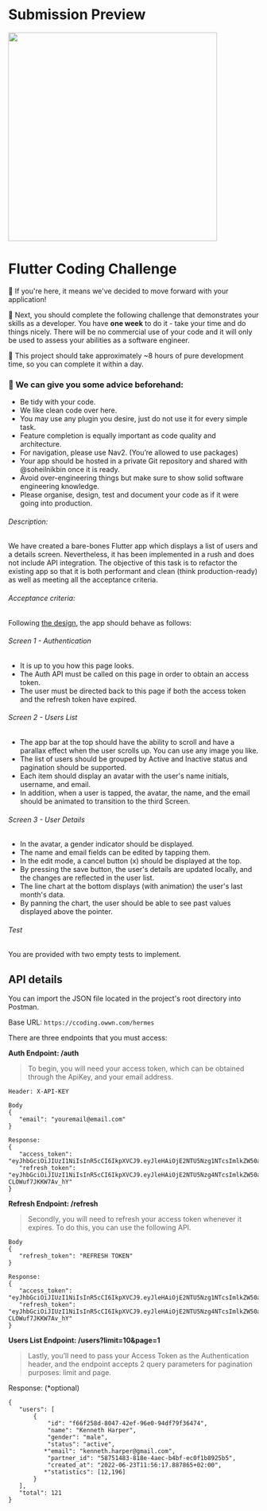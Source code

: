 # Submission Preview
<img src="assets/owwn_gif.gif" height="420"/>
<br/>

# Flutter Coding Challenge
:blue_heart: If you're here, it means we've decided to move forward with your application!

:rocket: Next, you should complete the following challenge that demonstrates your skills as a developer. You have ​**one week** to do it - take your time and do things nicely. There will be no commercial use of your code and it will only be used to assess your abilities as a software engineer.

:slightly_smiling_face: This project should take approximately ~8 hours of pure development time, so you can complete it within a day. 

### :cupcake: We can give you some advice beforehand: 
- Be tidy with your code.
- We like clean code over here.
- You may use any plugin you desire, just do not use it for every simple task.
- Feature completion is equally important as code quality and architecture.
- For navigation, please use Nav2. (You’re allowed to use packages)
- Your app should be hosted in a private Git repository and shared with @soheilnikbin once it is ready.
- Avoid over-engineering things but make sure to show solid software engineering knowledge.
- Please organise, design, test and document your code as if it were going into production. 

###### Description:

We have created a bare-bones Flutter app which displays a list of users and a details screen. Nevertheless, it has been implemented in a rush and does not include API integration.
The objective of this task is to refactor the existing app so that it is both performant and clean (think production-ready) as well as meeting all the acceptance criteria.

###### Acceptance criteria:

Following [the design](https://www.figma.com/file/iT4JJpx8KFD2F1kjcVaAbK/OWWN-Coding-Challenge), the app should behave as follows:

###### Screen 1 - Authentication
- It is up to you how this page looks.
- The Auth API must be called on this page in order to obtain an access token.
- The user must be directed back to this page if both the access token and the refresh token have expired.

###### Screen 2 - Users List
- The app bar at the top should have the ability to scroll and have a parallax effect when the user scrolls up. You can use any image you like.
- The list of users should be grouped by Active and Inactive status and pagination should be supported.
- Each item should display an avatar with the user's name initials, username, and email.
- In addition, when a user is tapped, the avatar, the name, and the email should be animated to transition to the third Screen.

###### Screen 3 - User Details
- In the avatar, a gender indicator should be displayed.
- The name and email fields can be edited by tapping them.
- In the edit mode, a cancel button (x) should be displayed at the top.
- By pressing the save button, the user's details are updated locally, and the changes are reflected in the user list.
- The line chart at the bottom displays (with animation) the user's last month's data.
- By panning the chart, the user should be able to see past values displayed above the pointer.

###### Test
You are provided with two empty tests to implement.

## API details

You can import the JSON file located in the project's root directory into Postman.

Base URL: `https://ccoding.owwn.com/hermes`

There are three endpoints that you must access:

**Auth Endpoint: /auth**
> To begin, you will need your access token, which can be obtained through the ApiKey, and your email address.

```
Header: X-API-KEY

Body
{
   "email": "youremail@email.com"
}

Response:
{
   "access_token": "eyJhbGciOiJIUzI1NiIsInR5cCI6IkpXVCJ9.eyJleHAiOjE2NTU5Nzg1NTcsImlkZW50aXR5IjoiNTg3NTE0ODMtODE4ZS00YWVjLWI0YmYtZWMwZjFiODkyNWI1IiwidmFyaWV0eSI6IkFVVEgifQ.5EWR34YJOJPxRBQh7np12woSZZJ8ERcsD_BEkrWkMFM",
   "refresh_token": "eyJhbGciOiJIUzI1NiIsInR5cCI6IkpXVCJ9.eyJleHAiOjE2NTU5Nzg4NTcsImlkZW50aXR5IjoiNTg3NTE0ODMtODE4ZS00YWVjLWI0YmYtZWMwZjFiODkyNWI1IiwidmFyaWV0eSI6IlJFRlJFU0hfQVVUSCJ9.curbnireZmH9zcTTUYr7VVkQa-CLOWuf7JKKW7Av_hY"
}
```

**Refresh Endpoint: /refresh**
> Secondly, you will need to refresh your access token whenever it expires. To do this, you can use the following API.

```
Body
{
   "refresh_token": "REFRESH TOKEN"
}

Response:
{
   "access_token": "eyJhbGciOiJIUzI1NiIsInR5cCI6IkpXVCJ9.eyJleHAiOjE2NTU5Nzg1NTcsImlkZW50aXR5IjoiNTg3NTE0ODMtODE4ZS00YWVjLWI0YmYtZWMwZjFiODkyNWI1IiwidmFyaWV0eSI6IkFVVEgifQ.5EWR34YJOJPxRBQh7np12woSZZJ8ERcsD_BEkrWkMFM",
   "refresh_token": "eyJhbGciOiJIUzI1NiIsInR5cCI6IkpXVCJ9.eyJleHAiOjE2NTU5Nzg4NTcsImlkZW50aXR5IjoiNTg3NTE0ODMtODE4ZS00YWVjLWI0YmYtZWMwZjFiODkyNWI1IiwidmFyaWV0eSI6IlJFRlJFU0hfQVVUSCJ9.curbnireZmH9zcTTUYr7VVkQa-CLOWuf7JKKW7Av_hY"
}
```

**Users List Endpoint: /users?limit=10&page=1**

> Lastly, you’ll need to pass your Access Token as the Authentication header, and the endpoint accepts 2 query parameters for pagination purposes: limit and page.

Response: (*optional)
```
{
   "users": [
       {
           "id": "f66f258d-8047-42ef-96e0-94df79f36474",
           "name": "Kenneth Harper",
           "gender": "male",
           "status": "active",
          *"email": "kenneth.harper@gmail.com",
           "partner_id": "58751483-818e-4aec-b4bf-ec0f1b8925b5",
           "created_at": "2022-06-23T11:56:17.887865+02:00",
          *"statistics": [12,196]
       }
   ],
   "total": 121
}
```
